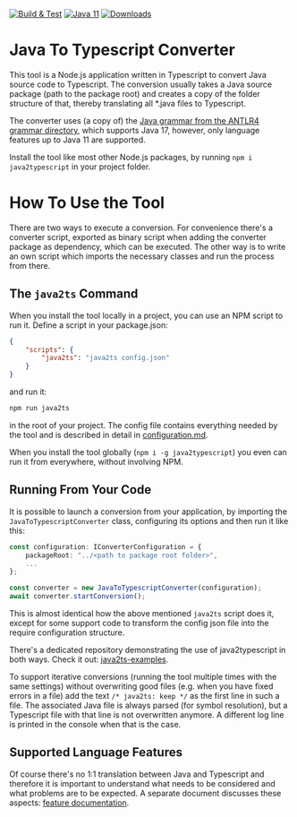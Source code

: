 [![Build & Test](https://github.com/mike-lischke/java2typescript/actions/workflows/nodejs.yml/badge.svg?branch=master)](https://github.com/mike-lischke/java2typescript/actions/workflows/nodejs.yml)
[![Java 11](https://img.shields.io/badge/java-11-4c7e9f.svg)](http://java.oracle.com) [![Downloads](https://img.shields.io/npm/dw/java2typescript?color=blue)](https://www.npmjs.com/package/jree)

# Java To Typescript Converter

This tool is a Node.js application written in Typescript to convert Java source code to Typescript. The conversion usually takes a Java source package (path to the package root) and creates a copy of the folder structure of that, thereby translating all *.java files to Typescript.

The converter uses (a copy of) the [Java grammar from the ANTLR4 grammar directory](https://github.com/antlr/grammars-v4/tree/master/java/java), which supports Java 17, however, only language features up to Java 11 are supported.

Install the tool like most other Node.js packages, by running `npm i java2typescript` in your project folder.

# How To Use the Tool

There are two ways to execute a conversion. For convenience there's a converter script, exported as binary script when adding the converter package as dependency, which can be executed. The other way is to write an own script which imports the necessary classes and run the process from there.

## The `java2ts` Command

When you install the tool locally in a project, you can use an NPM script to run it. Define a script in your package.json:

```json
{
    "scripts": {
        "java2ts": "java2ts config.json"
    }
}
```

and run it:

```bash
npm run java2ts
```

in the root of your project. The config file contains everything needed by the tool and is described in detail in [configuration.md](doc/configuration.md).

When you install the tool globally (`npm i -g java2typescript`) you even can run it from everywhere, without involving NPM.

## Running From Your Code

It is possible to launch a conversion from your application, by importing the `JavaToTypescriptConverter` class, configuring its options and then run it like this:

```typescript
const configuration: IConverterConfiguration = {
    packageRoot: "../<path to package root folder>",
    ...
};

const converter = new JavaToTypescriptConverter(configuration);
await converter.startConversion();
```

This is almost identical how the above mentioned `java2ts` script does it, except for some support code to transform the config json file into the require configuration structure.

There's a dedicated repository demonstrating the use of java2typescript in both ways. Check it out: [java2ts-examples](https://github.com/mike-lischke/java2ts-examples).

To support iterative conversions (running the tool multiple times with the same settings) without overwriting good files (e.g. when you have fixed errors in a file) add the text `/* java2ts: keep */` as the first line in such a file. The associated Java file is always parsed (for symbol resolution), but a Typescript file with that line is not overwritten anymore. A different log line is printed in the console when that is the case.

## Supported Language Features

Of course there's no 1:1 translation between Java and Typescript and therefore it is important to understand what needs to be considered and what problems are to be expected. A separate document discusses these aspects: [feature documentation](doc/features.md).
